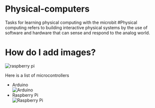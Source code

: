 # Physical-computers
Tasks for learning physical computing with the microbit
#Physical computing refers to building interactive physical systems by the use of software and hardware that can sense and respond to the analog world.
# How do I add images?
![raspberry pi](https://www.raspberrypi.org/app/themes/mind-control/images/home-products-cta__image.png)


Here is a list of microcontrollers
*  Arduino <br>
![Arduino](https://cdn.sparkfun.com/assets/b/f/e/9/c/513824face395f6d3d000000.png)
* Raspberry Pi <br>
![Raspberry Pi](https://www.raspberrypi.org/app/uploads/2015/01/Pi2ModB1GB_-comp.jpeg)


